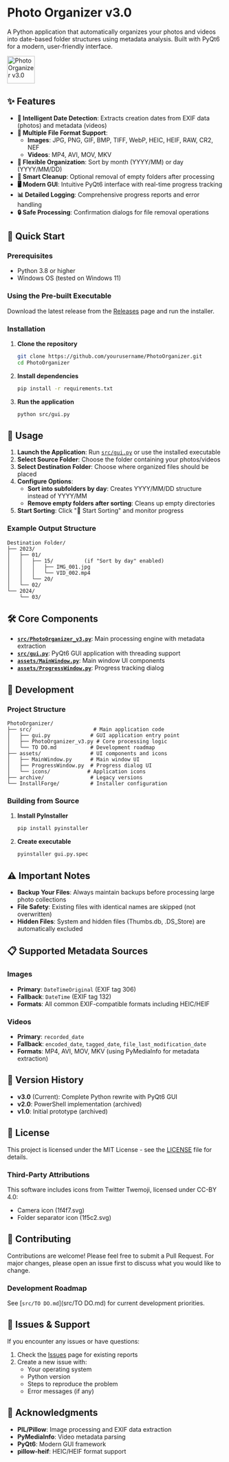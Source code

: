 # Photo Organizer v3.0

A Python application that automatically organizes your photos and videos into date-based folder structures using metadata analysis. Built with PyQt6 for a modern, user-friendly interface.

<img src="assets/icons/Photo%20Organizer%20icon.ico" alt="Photo Organizer v3.0" width="64" height="64">

## ✨ Features

- **📂 Intelligent Date Detection**: Extracts creation dates from EXIF data (photos) and metadata (videos)
- **🎯 Multiple File Format Support**: 
  - **Images**: JPG, PNG, GIF, BMP, TIFF, WebP, HEIC, HEIF, RAW, CR2, NEF
  - **Videos**: MP4, AVI, MOV, MKV
- **📅 Flexible Organization**: Sort by month (YYYY/MM) or day (YYYY/MM/DD)
- **🧹 Smart Cleanup**: Optional removal of empty folders after processing
- **🖥️ Modern GUI**: Intuitive PyQt6 interface with real-time progress tracking
- **📊 Detailed Logging**: Comprehensive progress reports and error handling
- **🔒 Safe Processing**: Confirmation dialogs for file removal operations

## 🚀 Quick Start

### Prerequisites

- Python 3.8 or higher
- Windows OS (tested on Windows 11)

### Using the Pre-built Executable

Download the latest release from the [Releases](../../releases) page and run the installer.

### Installation

1. **Clone the repository**
   ```bash
   git clone https://github.com/yourusername/PhotoOrganizer.git
   cd PhotoOrganizer
   ```

2. **Install dependencies**
   ```bash
   pip install -r requirements.txt
   ```

3. **Run the application**
   ```bash
   python src/gui.py
   ```

## 📖 Usage

1. **Launch the Application**: Run [`src/gui.py`](src/gui.py) or use the installed executable
2. **Select Source Folder**: Choose the folder containing your photos/videos
3. **Select Destination Folder**: Choose where organized files should be placed
4. **Configure Options**:
   - **Sort into subfolders by day**: Creates YYYY/MM/DD structure instead of YYYY/MM
   - **Remove empty folders after sorting**: Cleans up empty directories
5. **Start Sorting**: Click "🚀 Start Sorting" and monitor progress

### Example Output Structure

```
Destination Folder/
├── 2023/
│   ├── 01/
│   │   ├── 15/          (if "Sort by day" enabled)
│   │   │   ├── IMG_001.jpg
│   │   │   └── VID_002.mp4
│   │   └── 20/
│   └── 02/
└── 2024/
    └── 03/
```

## 🛠️ Core Components

- **[`src/PhotoOrganizer_v3.py`](src/PhotoOrganizer_v3.py)**: Main processing engine with metadata extraction
- **[`src/gui.py`](src/gui.py)**: PyQt6 GUI application with threading support
- **[`assets/MainWindow.py`](assets/MainWindow.py)**: Main window UI components
- **[`assets/ProgressWindow.py`](assets/ProgressWindow.py)**: Progress tracking dialog

## 🔧 Development

### Project Structure

```
PhotoOrganizer/
├── src/                    # Main application code
│   ├── gui.py             # GUI application entry point
│   ├── PhotoOrganizer_v3.py # Core processing logic
│   └── TO DO.md           # Development roadmap
├── assets/                # UI components and icons
│   ├── MainWindow.py      # Main window UI
│   ├── ProgressWindow.py  # Progress dialog UI
│   └── icons/            # Application icons
├── archive/               # Legacy versions
└── InstallForge/          # Installer configuration
```

### Building from Source

1. **Install PyInstaller**
   ```bash
   pip install pyinstaller
   ```

2. **Create executable**
   ```bash
   pyinstaller gui.py.spec
   ```

## ⚠️ Important Notes

- **Backup Your Files**: Always maintain backups before processing large photo collections
- **File Safety**: Existing files with identical names are skipped (not overwritten)
- **Hidden Files**: System and hidden files (Thumbs.db, .DS_Store) are automatically excluded

## 📋 Supported Metadata Sources

### Images
- **Primary**: `DateTimeOriginal` (EXIF tag 306)
- **Fallback**: `DateTime` (EXIF tag 132)
- **Formats**: All common EXIF-compatible formats including HEIC/HEIF

### Videos
- **Primary**: `recorded_date`
- **Fallback**: `encoded_date`, `tagged_date`, `file_last_modification_date`
- **Formats**: MP4, AVI, MOV, MKV (using PyMediaInfo for metadata extraction)

## 🔄 Version History

- **v3.0** (Current): Complete Python rewrite with PyQt6 GUI
- **v2.0**: PowerShell implementation (archived)
- **v1.0**: Initial prototype (archived)

## 📄 License

This project is licensed under the MIT License - see the [LICENSE](LICENSE) file for details.

### Third-Party Attributions

This software includes icons from Twitter Twemoji, licensed under CC-BY 4.0:
- Camera icon (1f4f7.svg) 
- Folder separator icon (1f5c2.svg)

## 🤝 Contributing

Contributions are welcome! Please feel free to submit a Pull Request. For major changes, please open an issue first to discuss what you would like to change.

### Development Roadmap

See [`src/TO DO.md`](src/TO DO.md) for current development priorities.

## 🐛 Issues & Support

If you encounter any issues or have questions:

1. Check the [Issues](../../issues) page for existing reports
2. Create a new issue with:
   - Your operating system
   - Python version
   - Steps to reproduce the problem
   - Error messages (if any)

## 🙏 Acknowledgments

- **PIL/Pillow**: Image processing and EXIF data extraction
- **PyMediaInfo**: Video metadata parsing
- **PyQt6**: Modern GUI framework
- **pillow-heif**: HEIC/HEIF format support